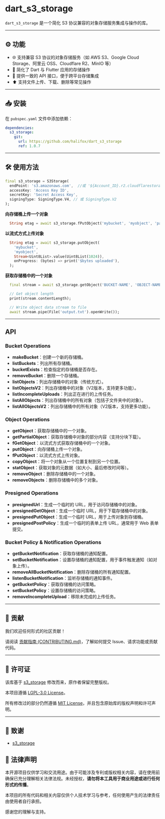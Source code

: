 # dart_s3_storage

`dart_s3_storage` 是一个简化 S3 协议兼容的对象存储服务集成与操作的库。

---

## ⚙️ 功能

- 🌐 支持兼容 S3 协议的对象存储服务（如 AWS S3、Google Cloud Storage、阿里云 OSS、Cloudflare R2、MinIO 等）
- 📱 简化了 Dart 与 Flutter 应用的存储操作
- 🔌 提供一致的 API 接口，便于跨平台存储集成
- ⬆️ 支持文件上传、下载、删除等常见操作

---

## 📥 安装

在 `pubspec.yaml` 文件中添加依赖：

```yaml
dependencies:
  s3_storage:
    git:
      url: https://github.com/halifox/dart_s3_storage
      ref: 1.0.7

```

---

## 🛠️ 使用方法

```dart
final s3_storage = S3Storage(
  endPoint: 's3.amazonaws.com',  //或 '${Account_ID}.r2.cloudflarestorage.com'
  accessKey: 'Access Key ID',
  secretKey: 'Secret Access Key',
  signingType: SigningType.V4, // 或 SigningType.V2
);
```

**向存储桶上传一个对象**

```dart
  String etag = await s3_storage.fPutObject('mybucket', 'myobject', 'path/to/file');
```

**以流式方式上传对象**

```dart
  String etag = await s3_storage.putObject(
    'mybucket',
    'myobject',
    Stream<Uint8List>.value(Uint8List(1024)),
    onProgress: (bytes) => print('$bytes uploaded'),
  );
```

**获取存储桶中的一个对象**

```dart
  final stream = await s3_storage.getObject('BUCKET-NAME', 'OBJECT-NAME');

  // Get object length
  print(stream.contentLength);

  // Write object data stream to file
  await stream.pipe(File('output.txt').openWrite());
```

---

## API

### Bucket Operations
- **makeBucket**：创建一个新的存储桶。
- **listBuckets**：列出所有存储桶。
- **bucketExists**：检查指定的存储桶是否存在。
- **removeBucket**：删除一个存储桶。
- **listObjects**：列出存储桶中的对象（传统方式）。
- **listObjectsV2**：列出存储桶中的对象（V2版本，支持更多功能）。
- **listIncompleteUploads**：列出正在进行的上传任务。
- **listAllObjects**：列出存储桶中的所有对象（包括子文件夹中的对象）。
- **listAllObjectsV2**：列出存储桶中的所有对象（V2版本，支持更多功能）。

### Object Operations
- **getObject**：获取存储桶中的一个对象。
- **getPartialObject**：获取存储桶中对象的部分内容（支持分块下载）。
- **fGetObject**：以流式方式获取存储桶中的一个对象。
- **putObject**：向存储桶上传一个对象。
- **fPutObject**：以流式方式上传对象。
- **copyObject**：将一个对象从一个位置复制到另一个位置。
- **statObject**：获取对象的元数据（如大小、最后修改时间等）。
- **removeObject**：删除存储桶中的一个对象。
- **removeObjects**：删除存储桶中的多个对象。

### Presigned Operations
- **presignedUrl**：生成一个临时的 URL，用于访问存储桶中的对象。
- **presignedGetObject**：生成一个临时 URL，用于下载存储桶中的对象。
- **presignedPutObject**：生成一个临时 URL，用于上传对象到存储桶。
- **presignedPostPolicy**：生成一个临时的表单上传 URL，通常用于 Web 表单提交。

### Bucket Policy & Notification Operations
- **getBucketNotification**：获取存储桶的通知配置。
- **setBucketNotification**：设置存储桶的通知配置，用于事件触发通知（如对象上传）。
- **removeAllBucketNotification**：删除存储桶的所有通知配置。
- **listenBucketNotification**：监听存储桶的通知事件。
- **getBucketPolicy**：获取存储桶的访问策略。
- **setBucketPolicy**：设置存储桶的访问策略。
- **removeIncompleteUpload**：移除未完成的上传任务。

---

## 🤝 贡献

我们欢迎任何形式的社区贡献！  

请阅读 [贡献指南 (CONTRIBUTING.md)](CONTRIBUTING.md)，了解如何提交 Issue、请求功能或贡献代码。

---

## 📜 许可证

该库基于 [s3_storage](https://pub.dev/packages/s3_storage) 修改而来，原作者保留完整版权。

本项目遵循 [LGPL-3.0 License](License)。

所有修改过的部分仍然遵循 [MIT License](MIT%20LICENSE)，并且包含原始库的版权声明和许可声明。

---

## 🙏 致谢

- [s3_storage](https://pub.dev/packages/s3_storage)

## 📢 法律声明

本开源项目仅供学习和交流用途。由于可能涉及专利或版权相关内容，请在使用前确保已充分理解相关法律法规。未经授权，**请勿将本工具用于商业用途或进行任何形式的传播**。

本项目的所有代码和相关内容仅供个人技术学习与参考，任何使用产生的法律责任由使用者自行承担。

感谢您的理解与支持。